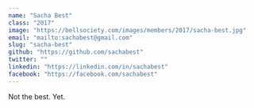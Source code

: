 ```yaml
---
name: "Sacha Best"
class: "2017"
image: "https://bellsociety.com/images/members/2017/sacha-best.jpg"
email: "mailto:sachabest@gmail.com"
slug: "sacha-best"
github: "https://github.com/sachabest"
twitter: ""
linkedin: "https://linkedin.com/in/sachabest"
facebook: "https://facebook.com/sachabest"
---
```

Not the best. Yet.